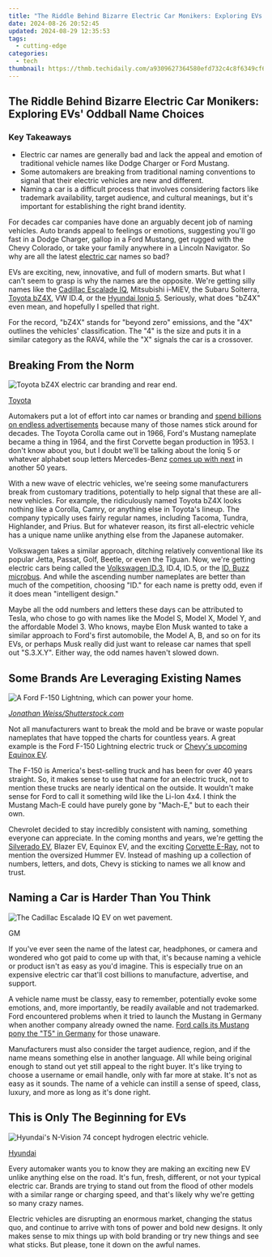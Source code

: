 ```yaml
---
title: "The Riddle Behind Bizarre Electric Car Monikers: Exploring EVs' Oddball Name Choices"
date: 2024-08-26 20:52:45
updated: 2024-08-29 12:35:53
tags:
  - cutting-edge
categories:
  - tech
thumbnail: https://thmb.techidaily.com/a9309627364580efd732c4c8f6349cf67c0dc25ea886bdb64936441ab4225274.png
---
```


## The Riddle Behind Bizarre Electric Car Monikers: Exploring EVs' Oddball Name Choices

### Key Takeaways

* Electric car names are generally bad and lack the appeal and emotion of traditional vehicle names like Dodge Charger or Ford Mustang.
* Some automakers are breaking from traditional naming conventions to signal that their electric vehicles are new and different.
* Naming a car is a difficult process that involves considering factors like trademark availability, target audience, and cultural meanings, but it's important for establishing the right brand identity.

 For decades car companies have done an arguably decent job of naming vehicles. Auto brands appeal to feelings or emotions, suggesting you'll go fast in a Dodge Charger, gallop in a Ford Mustang, get rugged with the Chevy Colorado, or take your family anywhere in a Lincoln Navigator. So why are all the latest [electric car](https://instagram-video-recordings.techidaily.com/new-2024-approved-heres-what-you-dont-know-about-instagram-story-viewer2/) names so bad?

 EVs are exciting, new, innovative, and full of modern smarts. But what I can't seem to grasp is why the names are the opposite. We're getting silly names like the [Cadillac Escalade IQ](https://article-knowledge.techidaily.com/2024-approved-colormorph-pro-searching-for-lightroom-equals/), Mitsubishi i-MiEV, the Subaru Solterra, [Toyota bZ4X](https://www.reviewgeek.com/115090/toyotas-first-all-electric-suv-ev-finally-hits-the-street-for-42000/), VW ID.4, or the [Hyundai Ioniq 5](https://www.reviewgeek.com/104927/hyundai-teases-ioniq-5-evs-impressive-epa-range-ahead-of-u-s-release/). Seriously, what does "bZ4X" even mean, and hopefully I spelled that right.

 For the record, "bZ4X" stands for "beyond zero" emissions, and the "4X" outlines the vehicles' classification. The "4" is the size and puts it in a similar category as the RAV4, while the "X" signals the car is a crossover.

##  Breaking From the Norm

![Toyota bZ4X electric car branding and rear end.](https://static1.howtogeekimages.com/wordpress/wp-content/uploads/2023/08/toyota-bz4x.jpg) 

[Toyota](https://www.toyota.com/bz4x/)

 Automakers put a lot of effort into car names or branding and [spend billions on endless advertisements](https://www.statista.com/statistics/261535/ford-motors-advertising-spending-in-the-us/) because many of those names stick around for decades. The Toyota Corolla came out in 1966, Ford's Mustang nameplate became a thing in 1964, and the first Corvette began production in 1953\. I don't know about you, but I doubt we'll be talking about the Ioniq 5 or whatever alphabet soup letters Mercedes-Benz [comes up with next](https://www.reviewgeek.com/119989/mercedes-latest-eqb-ev-arrives-with-an-affordable-price-tag/) in another 50 years.

 With a new wave of electric vehicles, we're seeing some manufacturers break from customary traditions, potentially to help signal that these are all-new vehicles. For example, the ridiculously named Toyota bZ4X looks nothing like a Corolla, Camry, or anything else in Toyota's lineup. The company typically uses fairly regular names, including Tacoma, Tundra, Highlander, and Prius. But for whatever reason, its first all-electric vehicle has a unique name unlike anything else from the Japanese automaker.

 Volkswagen takes a similar approach, ditching relatively conventional like its popular Jetta, Passat, Golf, Beetle, or even the Tiguan. Now, we're getting electric cars being called the [Volkswagen ID.3](https://youtube-tips.techidaily.com/-and-share-360-videos-to-youtube-an-essential-guide-for-creators/), ID.4, ID.5, or the [ID. Buzz microbus](https://www.reviewgeek.com/154873/vws-electric-bus-is-headed-to-the-us-with-three-row-seating/). And while the ascending number nameplates are better than much of the competition, choosing "ID." for each name is pretty odd, even if it does mean "intelligent design."

 Maybe all the odd numbers and letters these days can be attributed to Tesla, who chose to go with names like the Model S, Model X, Model Y, and the affordable Model 3\. Who knows, maybe Elon Musk wanted to take a similar approach to Ford's first automobile, the Model A, B, and so on for its EVs, or perhaps Musk really did just want to release car names that spell out "S.3.X.Y". Either way, the odd names haven't slowed down.

##  Some Brands Are Leveraging Existing Names

![A Ford F-150 Lightning, which can power your home.](https://static1.howtogeekimages.com/wordpress/wp-content/uploads/2022/10/shutterstock_2174412807.jpg) 

_[Jonathan Weiss/Shutterstock.com](https://www.shutterstock.com/image-photo/tipton-circa-july-2022-ford-f150-2174412807)_

 Not all manufacturers want to break the mold and be brave or waste popular nameplates that have topped the charts for countless years. A great example is the Ford F-150 Lightning electric truck or [Chevy's upcoming Equinox EV](https://www.reviewgeek.com/113223/chevys-equinox-ev-poses-for-teaser-video-looks-better-than-the-bolt/).

 The F-150 is America's best-selling truck and has been for over 40 years straight. So, it makes sense to use that name for an electric truck, not to mention these trucks are nearly identical on the outside. It wouldn't make sense for Ford to call it something wild like the Li-Ion 4x4\. I think the Mustang Mach-E could have purely gone by "Mach-E," but to each their own.

 Chevrolet decided to stay incredibly consistent with naming, something everyone can appreciate. In the coming months and years, we're getting the [Silverado EV](https://www.reviewgeek.com/155851/chevy-silverado-ev-debuts-with-a-huge-battery-and-price-tag/), Blazer EV, Equinox EV, and the exciting [Corvette E-Ray](https://www.reviewgeek.com/142993/chevys-hybrid-electric-corvette-still-packs-a-v8/), not to mention the oversized Hummer EV. Instead of mashing up a collection of numbers, letters, and dots, Chevy is sticking to names we all know and trust.

##  Naming a Car is Harder Than You Think

![The Cadillac Escalade IQ EV on wet pavement.](https://static1.howtogeekimages.com/wordpress/wp-content/uploads/2023/08/10.png) 

GM

 If you've ever seen the name of the latest car, headphones, or camera and wondered who got paid to come up with that, it's because naming a vehicle or product isn't as easy as you'd imagine. This is especially true on an expensive electric car that'll cost billions to manufacture, advertise, and support.

 A vehicle name must be classy, easy to remember, potentially evoke some emotions, and, more importantly, be readily available and not trademarked. Ford encountered problems when it tried to launch the Mustang in Germany when another company already owned the name. [Ford calls its Mustang pony the "T5" in Germany](https://www.carscoops.com/2022/12/the-ford-t5-was-mustangs-royale-with-cheese-moment/) for those unaware.

 Manufacturers must also consider the target audience, region, and if the name means something else in another language. All while being original enough to stand out yet still appeal to the right buyer. It's like trying to choose a username or email handle, only with far more at stake. It's not as easy as it sounds. The name of a vehicle can instill a sense of speed, class, luxury, and more as long as it's done right.

##  This is Only The Beginning for EVs

![Hyundai's N-Vision 74 concept hydrogen electric vehicle.](https://static1.howtogeekimages.com/wordpress/wp-content/uploads/2023/08/hyundai-nvision-74.jpg) 

[Hyundai](https://www.hyundai-n.com/en/models/rolling-lab/n-vision-74.do#)

 Every automaker wants you to know they are making an exciting new EV unlike anything else on the road. It's fun, fresh, different, or not your typical electric car. Brands are trying to stand out from the flood of other models with a similar range or charging speed, and that's likely why we're getting so many crazy names.

 Electric vehicles are disrupting an enormous market, changing the status quo, and continue to arrive with tons of power and bold new designs. It only makes sense to mix things up with bold branding or try new things and see what sticks. But please, tone it down on the awful names.

<ins class="adsbygoogle"
     style="display:block"
     data-ad-format="autorelaxed"
     data-ad-client="ca-pub-7571918770474297"
     data-ad-slot="1223367746"></ins>



<ins class="adsbygoogle"
     style="display:block"
     data-ad-client="ca-pub-7571918770474297"
     data-ad-slot="8358498916"
     data-ad-format="auto"
     data-full-width-responsive="true"></ins>
